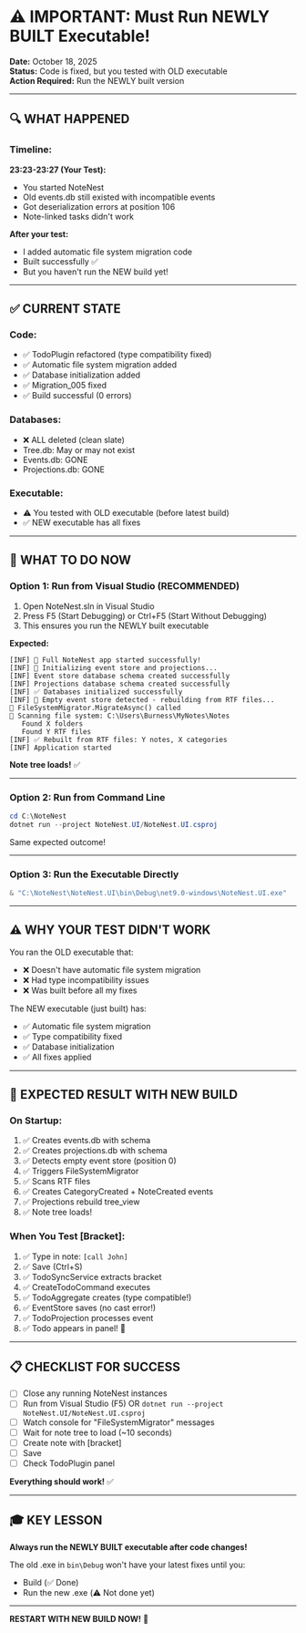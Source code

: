 # ⚠️ IMPORTANT: Must Run NEWLY BUILT Executable!

**Date:** October 18, 2025  
**Status:** Code is fixed, but you tested with OLD executable  
**Action Required:** Run the NEWLY built version

---

## 🔍 **WHAT HAPPENED**

### **Timeline:**

**23:23-23:27 (Your Test):**
- You started NoteNest
- Old events.db still existed with incompatible events
- Got deserialization errors at position 106
- Note-linked tasks didn't work

**After your test:**
- I added automatic file system migration code
- Built successfully ✅
- But you haven't run the NEW build yet!

---

## ✅ **CURRENT STATE**

### **Code:**
- ✅ TodoPlugin refactored (type compatibility fixed)
- ✅ Automatic file system migration added
- ✅ Database initialization added
- ✅ Migration_005 fixed
- ✅ Build successful (0 errors)

### **Databases:**
- ❌ ALL deleted (clean slate)
- Tree.db: May or may not exist
- Events.db: GONE
- Projections.db: GONE

### **Executable:**
- ⚠️ You tested with OLD executable (before latest build)
- ✅ NEW executable has all fixes

---

## 🚀 **WHAT TO DO NOW**

### **Option 1: Run from Visual Studio (RECOMMENDED)**

1. Open NoteNest.sln in Visual Studio
2. Press F5 (Start Debugging) or Ctrl+F5 (Start Without Debugging)
3. This ensures you run the NEWLY built executable

**Expected:**
```
[INF] 🎉 Full NoteNest app started successfully!
[INF] 🔧 Initializing event store and projections...
[INF] Event store database schema created successfully
[INF] Projections database schema created successfully
[INF] ✅ Databases initialized successfully
[INF] 📂 Empty event store detected - rebuilding from RTF files...
📍 FileSystemMigrator.MigrateAsync() called
🔄 Scanning file system: C:\Users\Burness\MyNotes\Notes
   Found X folders
   Found Y RTF files
[INF] ✅ Rebuilt from RTF files: Y notes, X categories
[INF] Application started
```

**Note tree loads!** ✅

---

### **Option 2: Run from Command Line**

```powershell
cd C:\NoteNest
dotnet run --project NoteNest.UI/NoteNest.UI.csproj
```

Same expected outcome!

---

### **Option 3: Run the Executable Directly**

```powershell
& "C:\NoteNest\NoteNest.UI\bin\Debug\net9.0-windows\NoteNest.UI.exe"
```

---

## ⚠️ **WHY YOUR TEST DIDN'T WORK**

You ran the OLD executable that:
- ❌ Doesn't have automatic file system migration
- ❌ Had type incompatibility issues  
- ❌ Was built before all my fixes

The NEW executable (just built) has:
- ✅ Automatic file system migration
- ✅ Type compatibility fixed
- ✅ Database initialization
- ✅ All fixes applied

---

## 🎯 **EXPECTED RESULT WITH NEW BUILD**

### **On Startup:**
1. ✅ Creates events.db with schema
2. ✅ Creates projections.db with schema
3. ✅ Detects empty event store (position 0)
4. ✅ Triggers FileSystemMigrator
5. ✅ Scans RTF files
6. ✅ Creates CategoryCreated + NoteCreated events
7. ✅ Projections rebuild tree_view
8. ✅ Note tree loads!

### **When You Test [Bracket]:**
1. ✅ Type in note: `[call John]`
2. ✅ Save (Ctrl+S)
3. ✅ TodoSyncService extracts bracket
4. ✅ CreateTodoCommand executes
5. ✅ TodoAggregate creates (type compatible!)
6. ✅ EventStore saves (no cast error!)
7. ✅ TodoProjection processes event
8. ✅ Todo appears in panel! 🎉

---

## 📋 **CHECKLIST FOR SUCCESS**

- [ ] Close any running NoteNest instances
- [ ] Run from Visual Studio (F5) OR `dotnet run --project NoteNest.UI/NoteNest.UI.csproj`
- [ ] Watch console for "FileSystemMigrator" messages
- [ ] Wait for note tree to load (~10 seconds)
- [ ] Create note with [bracket]
- [ ] Save
- [ ] Check TodoPlugin panel

**Everything should work!** ✅

---

## 🎓 **KEY LESSON**

**Always run the NEWLY BUILT executable after code changes!**

The old .exe in `bin\Debug` won't have your latest fixes until you:
- Build (✅ Done)
- Run the new .exe (⚠️ Not done yet)

---

**RESTART WITH NEW BUILD NOW!** 🚀

